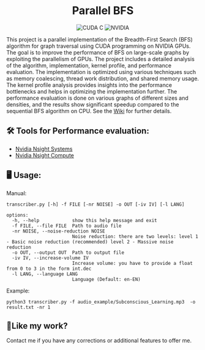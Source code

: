 <h1 align="center" id="title">Parallel BFS</h1>

<p align="center">
  <img src="https://img.shields.io/badge/CUDA-C-76B900.svg?style=flat&logo=nvidia&logoColor=white" alt="CUDA C">
    <img src="https://img.shields.io/badge/NVIDIA-GPU-76B900.svg?style=flat&logo=nvidia&logoColor=white" alt="NVIDIA">

</p>


<p id="description">This project is a parallel implementation of the Breadth-First Search (BFS) algorithm for graph traversal using CUDA programming on NVIDIA GPUs. The goal is to improve the performance of BFS on large-scale graphs by exploiting the parallelism of GPUs. The project includes a detailed analysis of the algorithm, implementation, kernel profile, and performance evaluation. The implementation is optimized using various techniques such as memory coalescing, thread work distribution, and shared memory usage. The kernel profile analysis provides insights into the performance bottlenecks and helps in optimizing the implementation further. The performance evaluation is done on various graphs of different sizes and densities, and the results show significant speedup compared to the sequential BFS algorithm on CPU. See the <a href="https://github.com/mirawara/Parallel-BFS/Wiki/BFS-Wiki">Wiki</a> for further details.</p>


<h2>🛠️ Tools for Performance evaluation:</h2>

* <a href="https://developer.nvidia.com/nsight-systems">Nvidia Nsight Systems</a>
* <a href="https://developer.nvidia.com/nsight-compute">Nvidia Nsight Compute</a>

<h2>🖥️ Usage: </h2>
<p>Manual:</p>


```
transcriber.py [-h] -f FILE [-nr NOISE] -o OUT [-iv IV] [-l LANG]

options:
  -h, --help            show this help message and exit
  -f FILE, --file FILE  Path to audio file
  -nr NOISE, --noise-reduction NOISE
                        Noise reduction: there are two levels: level 1 - Basic noise reduction (recommended) level 2 - Massive noise reduction
  -o OUT, --output OUT  Path to output file
  -iv IV, --increase-volume IV
                        Increase volume: you have to provide a float from 0 to 3 in the form int.dec
  -l LANG, --language LANG
                        Language (Default: en-EN)
 ```
 
 <p>Example: </p>
 
 ```
 python3 transcriber.py -f audio_example/Subconscious_Learning.mp3  -o result.txt -nr 1
 ```

<h2>💖Like my work?</h2>

Contact me if you have any corrections or additional features to offer me.
